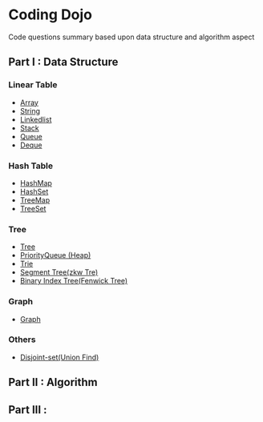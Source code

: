 # Coding Dojo
Code questions summary based upon data structure and algorithm aspect

## Part I : Data Structure
### Linear Table
- [Array]()
- [String]()
- [Linkedlist]()
- [Stack]()
- [Queue]()
- [Deque]()

### Hash Table
- [HashMap]()
- [HashSet]()
- [TreeMap]()
- [TreeSet]()

### Tree
- [Tree]()
- [PriorityQueue (Heap)]()
- [Trie]()
- [Segment Tree(zkw Tre)]()
- [Binary Index Tree(Fenwick Tree)]()

### Graph
- [Graph]()

### Others
- [Disjoint-set(Union Find)]() 

## Part II : Algorithm


## Part III : 
